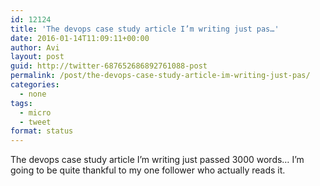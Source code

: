 ```yaml
---
id: 12124
title: 'The devops case study article I’m writing just pas…'
date: 2016-01-14T11:09:11+00:00
author: Avi
layout: post
guid: http://twitter-687652686892761088-post
permalink: /post/the-devops-case-study-article-im-writing-just-pas/
categories:
  - none
tags:
  - micro
  - tweet
format: status
---
```

The devops case study article I’m writing just passed 3000 words… I’m going to be quite thankful to my one follower who actually reads it.